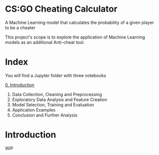 # CS:GO Cheating Calculator
A Machine Learning model that calculates the probability of a given player to be a cheater

This project's scope is to explore the application of Machine Learning models as an additional Anti-cheat tool. 
# Index
You will find a Jupyter folder with three notebooks

[0. Introduction](https://github.com/ignaciofq/CS-GO-cheating-calculator/edit/main/README.md#introduction)
1. Data Collection, Cleaning and Preprocessing
2. Exploratory Data Analysis and Feature Creation
3. Model Selection, Training and Evaluation
4. Application Examples
5. Conclusion and Further Analysis

# Introduction 
WIP
